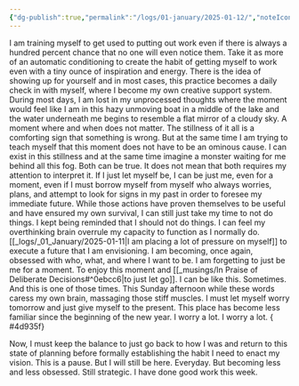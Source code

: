 ```yaml
---
{"dg-publish":true,"permalink":"/logs/01-january/2025-01-12/","noteIcon":"","created":"2025-01-12"}
---
```


I am training myself to get used to putting out work even if there is always a hundred percent chance that no one will even notice them. Take it as more of an automatic conditioning to create the habit of getting myself to work even with a tiny ounce of inspiration and energy. There is the idea of showing up for yourself and in most cases, this practice becomes a daily check in with myself, where I become my own creative support system. During most days, I am lost in my unprocessed thoughts where the moment would feel like I am in this hazy unmoving boat in a middle of the lake and the water underneath me begins to resemble a flat mirror of a cloudy sky. A moment where and when does not matter. The stillness of it all is a comforting sign that something is wrong. But at the same time I am trying to teach myself that this moment does not have to be an ominous cause. I can exist in this stillness and at the same time imagine a monster waiting for me behind all this fog. Both can be true. It does not mean that both requires my attention to interpret it. If I just let myself be, I can be just me, even for a moment, even if I must borrow myself from myself who always worries, plans, and attempt to look for signs in my past in order to foresee my immediate future. While those actions have proven themselves to be useful and have ensured my own survival, I can still just take my time to not do things. I kept being reminded that I should not do things. I can feel my overthinking brain overrule my capacity to function as I normally do. [[_logs/_01_January/2025-01-11\|I am placing a lot of pressure on myself]] to execute a future that I am envisioning. I am becoming, once again, obsessed with who, what, and where I want to be. I am forgetting to just be me for a moment. To enjoy this moment and [[_musings/In Praise of Deliberate Decisions#^0ebcc6\|to just let go]]. I can be like this. Sometimes. And this is one of those times. This Sunday afternoon while these words caress my own brain, massaging those stiff muscles. I must let myself worry tomorrow and just give myself to the present. This place has become less familiar since the beginning of the new year. I worry a lot. I worry a lot.
{ #4d935f}


Now, I must keep the balance to just go back to how I was and return to this state of planning before formally establishing the habit I need to enact my vision. This is a pause. But I will still be here. Everyday. But becoming less and less obsessed. Still strategic. I have done good work this week.
